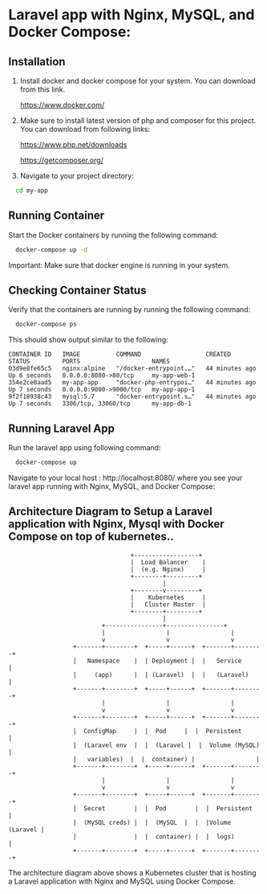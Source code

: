 
# Laravel app with Nginx, MySQL, and Docker Compose:

## Installation

1. Install docker and docker compose for your system.
You can download from this link.

   https://www.docker.com/


2. Make sure to install latest version of php and composer for this project.
You can download from following links:

   https://www.php.net/downloads

   https://getcomposer.org/

3. Navigate to your project directory:
```bash
  cd my-app
```
    


## Running Container

Start the Docker containers by running the following command:

```bash
  docker-compose up -d
```
Important: Make sure that docker engine is running in your system.

## Checking Container Status

Verify that the containers are running by running the following command:

```bash
  docker-compose ps
```

This should show output similar to the following:
```
CONTAINER ID   IMAGE          COMMAND                  CREATED          STATUS         PORTS                    NAMES
03d9e8fe65c5   nginx:alpine   "/docker-entrypoint.…"   44 minutes ago   Up 6 seconds   0.0.0.0:8080->80/tcp     my-app-web-1
354e2ce8aad5   my-app-app     "docker-php-entrypoi…"   44 minutes ago   Up 7 seconds   0.0.0.0:9000->9000/tcp   my-app-app-1
9f2f18938c43   mysql:5.7      "docker-entrypoint.s…"   44 minutes ago   Up 7 seconds   3306/tcp, 33060/tcp      my-app-db-1

```

## Running Laravel App

Run the laravel app using following command:

```bash
  docker-compose up 
```
Navigate to your local host : http://localhost:8080/ 
where you see your laravel app running with Nginx, MySQL, and Docker Compose:




## Architecture Diagram to Setup a Laravel application with Nginx, Mysql with Docker Compose on top of kubernetes..


                                      +------------------+
                                      |  Load Balancer    |
                                      |  (e.g. Nginx)     |
                                      +--------+---------+
                                               |
                                      +--------v---------+
                                      |    Kubernetes     |
                                      |   Cluster Master  |
                                      +--------+---------+
                                               |
                              +----------------+----------------+
                              |                 |                 |
                              v                 v                 v
                      +-------+--------+  +-----+------+  +-------+--------+
                      |   Namespace    |  | Deployment |  |   Service       |
                      |     (app)      |  | (Laravel)  |  |   (Laravel)     |
                      +-------+--------+  +-----+------+  +-------+--------+
                              |                 |                 |
                              v                 v                 v
                      +-------+--------+  +-----+------+  +-------+--------+
                      |  ConfigMap     |  |  Pod     |  |  Persistent     |
                      |  (Laravel env  |  |  (Laravel |  |  Volume (MySQL) |
                      |   variables)  |  |  container) |                 |
                      +-------+--------+  +-----+------+  +-------+--------+
                              |                 |                 |
                              v                 v                 v
                      +-------+--------+  +-----+------+  +-------+--------+
                      |  Secret        |  |  Pod        |  |  Persistent    |
                      |  (MySQL creds) |  |  (MySQL  |  |  |Volume (Laravel |
                      |                |  |  container) |  |  logs)         |
                      +-------+--------+  +-----+------+  +-------+--------+

The architecture diagram above shows a Kubernetes cluster that is hosting a Laravel application with Nginx and MySQL using Docker Compose.
